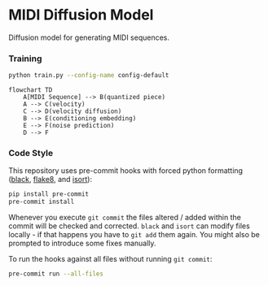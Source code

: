 # MIDI Diffusion Model

Diffusion model for generating MIDI sequences.

### Training

```sh
python train.py --config-name config-default
```

```mermaid
flowchart TD
    A[MIDI Sequence] --> B(quantized piece)
    A --> C(velocity)
    C --> D(velocity diffusion)
    B --> E(conditioning embedding)
    E --> F(noise prediction)
    D --> F 
```

### Code Style

This repository uses pre-commit hooks with forced python formatting ([black](https://github.com/psf/black),
[flake8](https://flake8.pycqa.org/en/latest/), and [isort](https://pycqa.github.io/isort/)):

```sh
pip install pre-commit
pre-commit install
```

Whenever you execute `git commit` the files altered / added within the commit will be checked and corrected.
`black` and `isort` can modify files locally - if that happens you have to `git add` them again.
You might also be prompted to introduce some fixes manually.

To run the hooks against all files without running `git commit`:

```sh
pre-commit run --all-files
```
